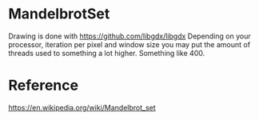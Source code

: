 # MandelbrotSet
Drawing is done with https://github.com/libgdx/libgdx
Depending on your processor, iteration per pixel and window size you may put the amount of threads used to something a
lot higher. Something like 400. 

# Reference
https://en.wikipedia.org/wiki/Mandelbrot_set